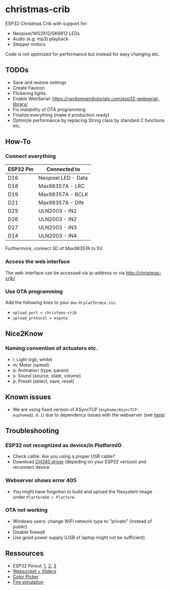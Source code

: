 # christmas-crib
ESP32 Christmas Crib with support for:
- Neopixel/WS2812/SK6812 LEDs
- Audio (e.g. mp3) playback
- Stepper motors

Code is not optimized for performance but instead for easy changing etc.

## TODOs
- Save and restore settings
- Create Favicon
- Flickering lights
- Enable WebSerial: https://randomnerdtutorials.com/esp32-webserial-library/
- Fix instability of OTA programming
- Finalize everything (make it production ready)
- Optimize performance by replacing String class by standard C functions etc. 

## How-To

### Connect everything
|ESP32 Pin|Connected to|
|--------|--------|
| D16 | Neopixel LED - Data |
| D18 | Max98357A - LRC |
| D19 | Max98357A - BCLK |
| D21 | Max98357A - DIN |
| D25 | ULN2003 - IN1 |
| D26 | ULN2003 - IN2 |
| D27 | ULN2003 - IN3 |
| D14 | ULN2003 - IN4 |

Furthermore, connect SD of Max98357A to 5V.

### Access the web interface
The web interface can be accessed via ip-address or via [http://christmas-crib/](http://christmas-crib/)

### Use OTA programming
Add the following lines to your `dev` in `platformio.ini`:
- `upload_port = christmas-crib`
- `upload_protocol = espota`

## Nice2Know
### Naming convention of actuators etc.
- l: Light (rgb, white)
- m: Motor (speed)
- a: Animation (type, param)
- s: Sound (source, state, volume)
- p: Preset (select, save, reset)

## Known issues
- We are using fixed version of ASyncTCP (`esphome/AsyncTCP-esphome@2.0.1`) due to dependency issues with the webserver (see [here](https://github.com/esphome/issues/issues/5258))

## Troubleshooting
### ESP32 not recognized as device/in PlatformIO
- Check cable: Are you using a proper USB cable?
- Download [CH340 driver](https://www.wch.cn/download/CH341SER_ZIP.html) (depeding on your ESP32 version) and reconnect device

### Webserver shows error 405
- You might have forgotten to build and upload the filesystem image under `PlatformIO > Platform`

### OTA not working
- Windows users: change WiFi network type to "private" (instead of public)
- Disable firewall
- Use good power supply (USB of laptop might not be sufficient)

## Ressources
- ESP32 Pinout: [1](https://www.electronicshub.org/esp32-pinout/), [2](https://randomnerdtutorials.com/esp32-pinout-reference-gpios/), [3](https://circuits4you.com/2018/12/31/esp32-devkit-esp32-wroom-gpio-pinout/)
- [Websocket + Sliders](https://randomnerdtutorials.com/esp32-web-server-websocket-sliders/)
- [Color Picker](https://randomnerdtutorials.com/esp32-esp8266-rgb-led-strip-web-server/)
- [Fire simulation](https://www.az-delivery.de/blogs/azdelivery-blog-fur-arduino-und-raspberry-pi/mehrere-feuer-programme-fuer-unsere-stimmungslaterne)